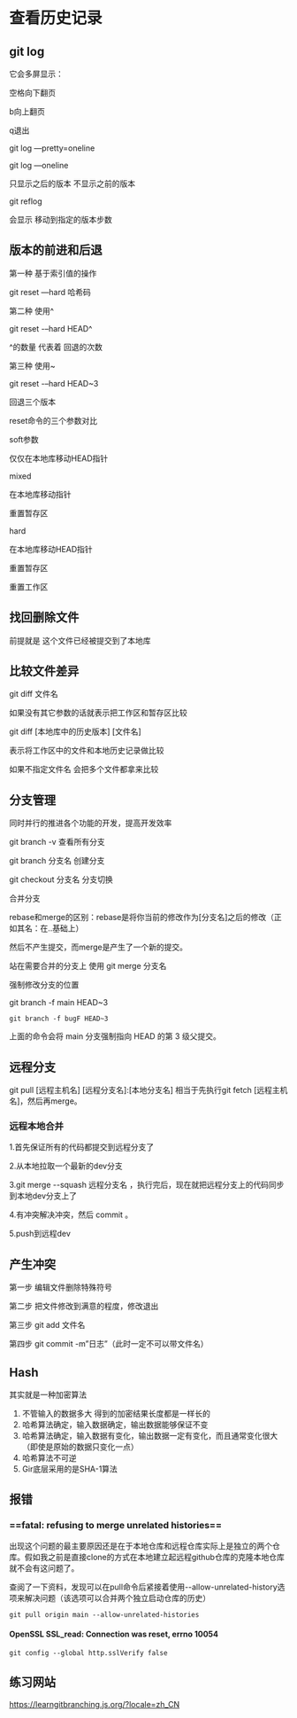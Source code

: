 # 查看历史记录

## git log

它会多屏显示：

空格向下翻页

b向上翻页

q退出

git log —pretty=oneline

git log —oneline

只显示之后的版本 不显示之前的版本

git reflog

会显示 移动到指定的版本步数

## 版本的前进和后退

第一种 基于索引值的操作

git reset —hard 哈希码

第二种 使用^

git reset -–hard HEAD^

^的数量 代表着 回退的次数

第三种 使用~

git reset -–hard HEAD~3

回退三个版本

reset命令的三个参数对比

soft参数

仅仅在本地库移动HEAD指针

mixed

在本地库移动指针

重置暂存区

hard

在本地库移动HEAD指针

重置暂存区

重置工作区

## 找回删除文件

前提就是 这个文件已经被提交到了本地库

## 比较文件差异

git diff  文件名

如果没有其它参数的话就表示把工作区和暂存区比较

git diff [本地库中的历史版本] [文件名]

表示将工作区中的文件和本地历史记录做比较

如果不指定文件名  会把多个文件都拿来比较

## 分支管理

同时并行的推进各个功能的开发，提高开发效率

git branch -v 查看所有分支

git branch 分支名  创建分支

git checkout 分支名   分支切换

合并分支

rebase和merge的区别：rebase是将你当前的修改作为[分支名]之后的修改（正如其名：在..基础上）

然后不产生提交，而merge是产生了一个新的提交。

站在需要合并的分支上 使用 git merge 分支名

强制修改分支的位置

git branch -f main HEAD~3

```
git branch -f bugF HEAD~3
```

上面的命令会将 main 分支强制指向 HEAD 的第 3 级父提交。

## 远程分支

git pull [远程主机名] [远程分支名]:[本地分支名] 相当于先执行git fetch [远程主机名]，然后再merge。

 ###  远程本地合并   

1.首先保证所有的代码都提交到远程分支了

2.从本地拉取一个最新的dev分支

3.git merge --squash 远程分支名 ，执行完后，现在就把远程分支上的代码同步到本地dev分支上了

4.有冲突解决冲突，然后 commit 。

5.push到远程dev

## 产生冲突

第一步 编辑文件删除特殊符号

第二步 把文件修改到满意的程度，修改退出

第三步 git add 文件名

第四步 git commit -m”日志”（此时一定不可以带文件名）

## Hash

其实就是一种加密算法

1. 不管输入的数据多大 得到的加密结果长度都是一样长的
2. 哈希算法确定，输入数据确定，输出数据能够保证不变
3. 哈希算法确定，输入数据有变化，输出数据一定有变化，而且通常变化很大 （即使是原始的数据只变化一点）
4. 哈希算法不可逆
5. Gir底层采用的是SHA-1算法

## 报错

### ==fatal: refusing to merge unrelated histories==

出现这个问题的最主要原因还是在于本地仓库和远程仓库实际上是独立的两个仓库。假如我之前是直接clone的方式在本地建立起远程github仓库的克隆本地仓库就不会有这问题了。

查阅了一下资料，发现可以在pull命令后紧接着使用--allow-unrelated-history选项来解决问题（该选项可以合并两个独立启动仓库的历史）
```git
git pull origin main --allow-unrelated-histories
```

#### OpenSSL SSL_read: Connection was reset, errno 10054

```git
git config --global http.sslVerify false
```

## 练习网站

https://learngitbranching.js.org/?locale=zh_CN

